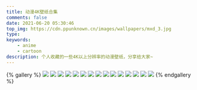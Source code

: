 ```yaml
---
title: 动漫4K壁纸合集
comments: false
date: 2021-06-20 05:30:46
top_img: https://cdn.ppunknown.cn/images/wallpapers/mxd_3.jpg
type:
keywords:
    - anime
    - cartoon
description: 个人收藏的一些4K以上分辨率的动漫壁纸，分享给大家~
---
```

{% gallery %}
![](https://cdn.ppunknown.cn/images/wallpapers/1066910.png)
![](https://cdn.ppunknown.cn/images/wallpapers/1085875.jpg)
![](https://cdn.ppunknown.cn/images/wallpapers/1004996.jpg)
![](https://cdn.ppunknown.cn/images/wallpapers/1044968.jpg)
![](https://cdn.ppunknown.cn/images/wallpapers/1055913.jpg)
![](https://cdn.ppunknown.cn/images/wallpapers/947850.png)
![](https://cdn.ppunknown.cn/images/wallpapers/957039.png)
![](https://cdn.ppunknown.cn/images/wallpapers/958333.jpg)
![](https://cdn.ppunknown.cn/images/wallpapers/976013.jpg)
![](https://cdn.ppunknown.cn/images/wallpapers/178835.jpg)
![](https://cdn.ppunknown.cn/images/wallpapers/702889.png)
![](https://cdn.ppunknown.cn/images/wallpapers/720827.jpg)
![](https://cdn.ppunknown.cn/images/wallpapers/677548.jpg)
![](https://cdn.ppunknown.cn/images/wallpapers/656029.png)
![](https://cdn.ppunknown.cn/images/wallpapers/639792.jpg)
{% endgallery %}
